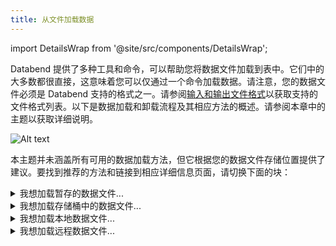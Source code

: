 ```yaml
---
title: 从文件加载数据
---
```


import DetailsWrap from '@site/src/components/DetailsWrap';

Databend 提供了多种工具和命令，可以帮助您将数据文件加载到表中。它们中的大多数都很直接，这意味着您可以仅通过一个命令加载数据。请注意，您的数据文件必须是 Databend 支持的格式之一。请参阅[输入和输出文件格式](/sql/sql-reference/file-format-options)以获取支持的文件格式列表。以下是数据加载和卸载流程及其相应方法的概述。请参阅本章中的主题以获取详细说明。

![Alt text](@site/docs/public/img/load/load-unload.jpeg)

本主题并未涵盖所有可用的数据加载方法，但它根据您的数据文件存储位置提供了建议。要找到推荐的方法和链接到相应详细信息页面，请切换下面的块：

<DetailsWrap>

<details>
  <summary>我想加载暂存的数据文件...</summary>
  <div>
    <div>如果您在内部/外部暂存区或用户暂存区中有数据文件，Databend 建议您使用 COPY INTO 命令加载它们。COPY INTO 命令是一个强大的工具，可以快速高效地加载大量数据。</div>
    <br/>
    <div>要了解更多关于使用 COPY INTO 命令从暂存区加载数据的信息，请查看<a href="stage">从暂存区加载</a>页面。该页面包括详细的教程，向您展示如何使用该命令从内部/外部暂存区或用户暂存区中的示例文件加载数据。</div>
  </div>
</details>

<details>
  <summary>我想加载存储桶中的数据文件...</summary>
  <div>
    <div>如果您在对象存储上的存储桶或容器中有数据文件，例如 Amazon S3、Google Cloud Storage 和 Microsoft Azure，Databend 建议您使用 COPY INTO 命令加载它们。COPY INTO 命令是一个强大的工具，可以快速高效地加载大量数据。</div>
    <br/>
    <div>要了解更多关于使用 COPY INTO 命令从存储桶或容器加载数据的信息，请查看<a href="s3">从存储桶加载</a>页面。该页面包括一个教程，向您展示如何使用该命令从 Amazon S3 存储桶中的示例文件加载数据。</div>
  </div>
</details>

<details>
  <summary>我想加载本地数据文件...</summary>
  <div>
    <div>如果您在本地系统中有数据文件，Databend 建议您使用<a href="https://github.com/datafuselabs/BendSQL">BendSQL</a>，Databend 的原生 CLI 工具，允许您与 Databend 建立连接并直接从 CLI 窗口执行查询。</div>
    <br/>
    <div>要了解更多关于使用 BendSQL 加载本地数据文件的信息，请查看<a href="local">从本地文件加载</a>页面。该页面包括教程，向您展示如何使用该工具从本地示例文件加载数据。</div>
  </div>
</details>

<details>
  <summary>我想加载远程数据文件...</summary>
  <div>
    <div>如果您有远程数据文件，Databend 建议您使用 COPY INTO 命令加载它们。COPY INTO 命令是一个强大的工具，可以快速高效地加载大量数据。</div>
    <br/>
    <div>要了解更多关于使用 COPY INTO 命令加载远程数据文件的信息，请查看<a href="http">从远程文件加载</a>页面。该页面包括一个教程，向您展示如何使用该命令从远程示例文件加载数据。</div>
  </div>
</details>

</DetailsWrap>